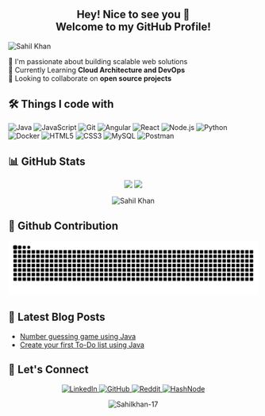 <h2 align="center"> 
  Hey! Nice to see you 👋<br/>
  Welcome to my GitHub Profile!
</h2>

<!-- Banner -->
<div align="">
<img src="https://readme-typing-svg.herokuapp.com?font=Press+Start+2P&size=18&pause=800&color=FFA500&width=800&lines=PLAYER%3A+SAHIL_KHAN;CLASS%3A+FULLSTACK_DEV;LEVEL%3A+99;XP%3A+999999%2F1000;WEAPONS%3A+JAVA%2CJavaScript%2CANGULAR%2CSpringBoot;ARMOR%3A+TYPESCRIPT%2BESLINT;POWERUPS%3A+%5B%2B%5D+MCA;BOSSES_DEFEATED%3A+LEGACY_CODE%2C+PROD_BUGS;MISSION%3A+BUILD_THE_FUTURE" alt="Sahil Khan" /> 
</div>

🔭 I'm passionate about building scalable web solutions  
🌱 Currently Learning **Cloud Architecture and DevOps**  
👯 Looking to collaborate on **open source projects**  
<!-- - 💬 Ask me about **your favorite tech topic**
- ⚡ Fun fact: **I once [interesting fact]** -->


## 🛠 Things I code with

<!-- Tech stack icons with progress bars -->
![Java](https://img.shields.io/badge/-Java-000000?logo=java&logoColor=white)
![JavaScript](https://img.shields.io/badge/-JavaScript-000?&logo=JavaScript)
![Git](https://img.shields.io/badge/-Git-000?&logo=Git)
![Angular](https://img.shields.io/badge/-Angular-000000?logo=angular&logoColor=DD0031)
![React](https://img.shields.io/badge/-React-000?&logo=React)
![Node.js](https://img.shields.io/badge/-Node.js-000?&logo=node.js)
![Python](https://img.shields.io/badge/-Python-000?&logo=Python)
![Docker](https://img.shields.io/badge/-Docker-000?&logo=Docker)
![HTML5](https://img.shields.io/badge/-HTML5-000?&logo=HTML5)
![CSS3](https://img.shields.io/badge/-CSS3-000?&logo=CSS3)
![MySQL](https://img.shields.io/badge/-MySQL-000?&logo=MySQL)
![Postman](https://img.shields.io/badge/-Postman-000000?logo=postman&logoColor=FF6C37)



## 📊 GitHub Stats
<!-- Dynamic GitHub stats with custom theme -->
<div align="center">
  <img height="180em" src="https://github-readme-stats.vercel.app/api?username=Sahilkhan-17&show_icons=true&theme=radical&include_all_commits=true&count_private=true"/>
  <img height="180em" src="https://github-readme-stats.vercel.app/api/top-langs/?username=Sahilkhan-17&layout=compact&langs_count=7&theme=radical"/>
</div>

<!-- GitHub streak stats -->
<p align="center">
  <img src="https://github-readme-streak-stats.herokuapp.com/?user=Sahilkhan-17&theme=radical" alt="Sahil Khan" />
</p>


## 🐍 Github Contribution 

<!-- Snake eating your contributions -->
![Contribution Snake](https://github.com/Sahilkhan-17/Sahilkhan-17/raw/output/snake.svg)

## 📝 Latest Blog Posts

<!-- Dynamic blog posts from your RSS feed -->
<!-- Replace with your actual blog RSS feed -->
- [Number guessing game using Java](https://sahilkhan17.hashnode.dev/java-project-for-beginners)
- [Create your first To-Do list using Java](https://sahilkhan17.hashnode.dev/java-project-for-beginners-1)


## 🤝 Let's Connect
<!-- Social badges with custom icons -->
<p align="center"> 
  <a href="https://linkedin.com/in/sahilkhan17">
    <img src="https://img.shields.io/badge/LinkedIn-0077B5?style=for-the-badge&logo=linkedin&logoColor=white" alt="LinkedIn"/>
  </a>
  <a href="https://github.com/Sahilkhan-17">
    <img src="https://img.shields.io/badge/GitHub-100000?style=for-the-badge&logo=github&logoColor=white" alt="GitHub"/>
  </a>
  <a href="https://reddit.com/user/username">
    <img src="https://img.shields.io/badge/Reddit-FF4500?style=for-the-badge&logo=reddit&logoColor=white" alt="Reddit"/>
  </a> 
  <a href="https://hashnode.com/@SahilKhan17">
    <img src="https://img.shields.io/badge/HashNode-2962FF?style=for-the-badge&logo=hashnode&logoColor=white" alt="HashNode"/>
  </a>
</p>

<!-- Visitor counter -->
<p align="center"> 
  <img src="https://komarev.com/ghpvc/?username=Sahilkhan-17&label=Profile%20views&color=0e75b6&style=flat" alt="Sahilkhan-17" /> 
</p>
